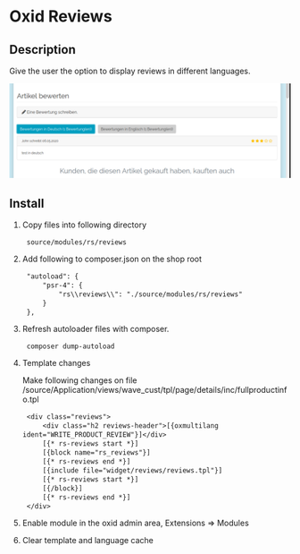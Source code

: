 # Oxid Reviews

## Description

Give the user the option to display reviews in different languages.

![](shop1.png)

## Install

1. Copy files into following directory

        source/modules/rs/reviews
        
2. Add following to composer.json on the shop root

        "autoload": {
            "psr-4": {
                "rs\\reviews\\": "./source/modules/rs/reviews"
            }
        },
    
3. Refresh autoloader files with composer.

        composer dump-autoload

4. Template changes

    Make following changes on file /source/Application/views/wave_cust/tpl/page/details/inc/fullproductinfo.tpl

        <div class="reviews">
            <div class="h2 reviews-header">[{oxmultilang ident="WRITE_PRODUCT_REVIEW"}]</div>
            [{* rs-reviews start *}]
            [{block name="rs_reviews"}]
            [{* rs-reviews end *}]
            [{include file="widget/reviews/reviews.tpl"}]
            [{* rs-reviews start *}]
            [{/block}]
            [{* rs-reviews end *}]
        </div>
        
5. Enable module in the oxid admin area, Extensions => Modules

6. Clear template and language cache

